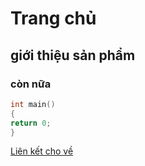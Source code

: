 # Trang chủ
## giới thiệu sản phẩm
### còn nữa
``` c++
int main()
{
return 0;
}
```
[Liên kết cho về](https://github.com/letanvo1997/levole_Markdown.io/blob/master/index.md)

